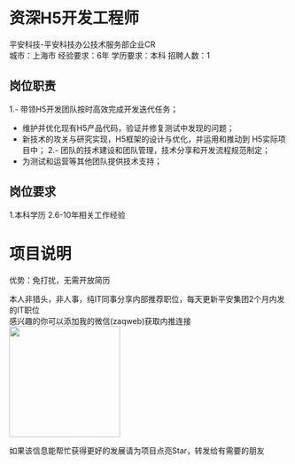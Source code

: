 # 资深H5开发工程师
平安科技-平安科技办公技术服务部企业CR  
城市：上海市 经验要求：6年 学历要求：本科  招聘人数：1

## 岗位职责
1.- 带领H5开发团队按时高效完成开发迭代任务； 
   - 维护并优化现有H5产品代码，验证并修复测试中发现的问题； 
   - 新技术的攻关与研究实现，H5框架的设计与优化，并运用和推动到 H5实际项目中；
   2.- 团队的技术建设和团队管理，技术分享和开发流程规范制定；
   - 为测试和运营等其他团队提供技术支持；

## 岗位要求
1.本科学历
   2.6-10年相关工作经验

# 项目说明

优势：免打扰，无需开放简历

本人非猎头，非人事，纯IT同事分享内部推荐职位，每天更新平安集团2个月内发的IT职位  
感兴趣的你可以添加我的微信(zaqweb)获取内推连接  
<img src="https://github.com/zaqweb/PA-IT-JOBS/blob/master/WechatICode.jpeg"  height="200" width="200">

如果该信息能帮忙获得更好的发展请为项目点亮Star，转发给有需要的朋友




